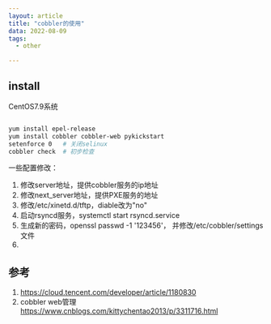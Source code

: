 ```yaml
---
layout: article
title: "cobbler的使用"
data: 2022-08-09
tags:
  - other

---
```


## install

CentOS7.9系统

```bash

yum install epel-release
yum install cobbler cobbler-web pykickstart
setenforce 0   # 关闭selinux
cobbler check  # 初步检查
```

一些配置修改：

1. 修改server地址，提供cobbler服务的ip地址
2. 修改next_server地址，提供PXE服务的地址
3. 修改/etc/xinetd.d/tftp，diable改为"no"
4. 启动rsyncd服务，systemctl start rsyncd.service
5. 生成新的密码，openssl passwd -1 '123456'， 并修改/etc/cobbler/settings文件
6. 


## 参考

1. <https://cloud.tencent.com/developer/article/1180830>
1. cobbler web管理 <https://www.cnblogs.com/kittychentao2013/p/3311716.html>
